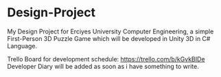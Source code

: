 # Design-Project
My Design Project for Erciyes University Computer Engineering, a simple First-Person 3D Puzzle Game which will be developed in Unity 3D in C# Language.

Trello Board for development schedule: https://trello.com/b/kGvkBIDe
Developer Diary will be added as soon as i have something to write.
